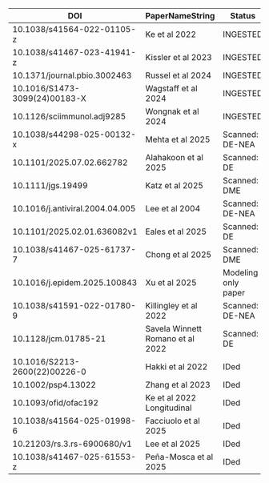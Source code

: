 | DOI | PaperNameString | Status | By |
|-----|-----------------|--------|----|
| 10.1038/s41564-022-01105-z | Ke et al 2022 | INGESTED | Stephen |
| 10.1038/s41467-023-41941-z | Kissler et al 2023 | INGESTED | Stephen |
| 10.1371/journal.pbio.3002463 | Russel et al 2024 | INGESTED | Stephen |
| 10.1016/S1473-3099(24)00183-X | Wagstaff et al 2024 | INGESTED | Stephen |
| 10.1126/sciimmunol.adj9285 | Wongnak et al 2024 | INGESTED | Stephen |
| 10.1038/s44298-025-00132-x | Mehta et al 2025 | Scanned: DE-NEA | Ellen |
| 10.1101/2025.07.02.662782 | Alahakoon et al 2025 | Scanned: DE | Ellen |
| 10.1111/jgs.19499 | Katz et al 2025 | Scanned: DME | Ellen |
| 10.1016/j.antiviral.2004.04.005 | Lee et al 2004 | Scanned: DE-NEA | Ellen |
| 10.1101/2025.02.01.636082v1 | Eales et al 2025 | Scanned: DE | Ellen |
| 10.1038/s41467-025-61737-7 | Chong et al 2025 | Scanned: DME | Ellen |
| 10.1016/j.epidem.2025.100843 | Xu et al 2025 | Modeling only paper | Ellen |
| 10.1038/s41591-022-01780-9 | Killingley et al 2022 | Scanned: DE-NEA | Ellen |
| 10.1128/jcm.01785-21 | Savela Winnett Romano et al 2022 | Scanned: DE | Ellen |
| 10.1016/S2213-2600(22)00226-0 | Hakki et al 2022 | IDed | Dan |
| 10.1002/psp4.13022 | Zhang et al 2023 | IDed | Dan |
| 10.1093/ofid/ofac192 | Ke et al 2022 Longitudinal | IDed | Dan |
| 10.1038/s41564-025-01998-6 | Facciuolo et al 2025 | IDed | Dan |
| 10.21203/rs.3.rs-6900680/v1 | Lee et al 2025 | IDed | Dan |
| 10.1038/s41467-025-61553-z | Peña-Mosca et al 2025  | IDed | Dan |